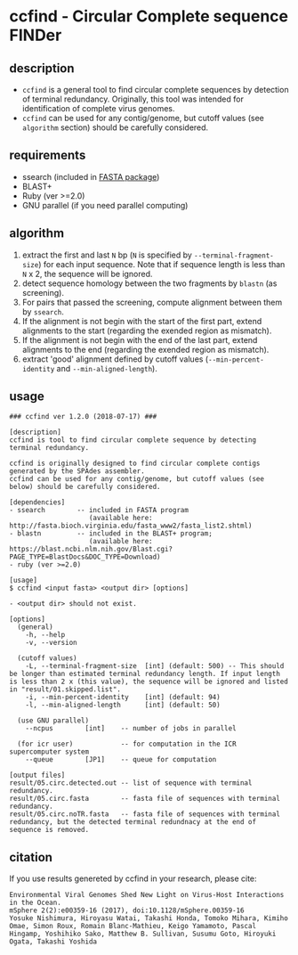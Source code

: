 
# ccfind - Circular Complete sequence FINDer

## description
* `ccfind` is a general tool to find circular complete sequences by detection of terminal redundancy. Originally, this tool was intended for identification of complete virus genomes.
* `ccfind` can be used for any contig/genome, but cutoff values (see `algorithm` section) should be carefully considered.

## requirements
* ssearch (included in [FASTA package](http://fasta.bioch.virginia.edu/fasta_www2/fasta_list2.shtml))
* BLAST+ 
* Ruby (ver >=2.0)
* GNU parallel (if you need parallel computing)

## algorithm
1. extract the first and last `N` bp (`N` is specified by `--terminal-fragment-size`) for each input sequence. Note that if sequence length is less than `N` x 2, the sequence will be ignored.
2. detect sequence homology between the two fragments by `blastn` (as screening).
3. For pairs that passed the screening, compute alignment between them by `ssearch`.
4. If the alignment is not begin with the start of the first part, extend alignments to the start (regarding the exended region as mismatch).
5. If the alignment is not begin with the end of the last part, extend alignments to the end (regarding the exended region as mismatch).
6. extract 'good' alignment defined by cutoff values (`--min-percent-identity` and `--min-aligned-length`).

## usage 
```
### ccfind ver 1.2.0 (2018-07-17) ###

[description]
ccfind is tool to find circular complete sequence by detecting terminal redundancy.

ccfind is originally designed to find circular complete contigs generated by the SPAdes assembler.
ccfind can be used for any contig/genome, but cutoff values (see below) should be carefully considered.

[dependencies]
- ssearch        -- included in FASTA program
                    (available here: http://fasta.bioch.virginia.edu/fasta_www2/fasta_list2.shtml)
- blastn         -- included in the BLAST+ program;
                    (available here: https://blast.ncbi.nlm.nih.gov/Blast.cgi?PAGE_TYPE=BlastDocs&DOC_TYPE=Download)
- ruby (ver >=2.0)

[usage]
$ ccfind <input fasta> <output dir> [options]

- <output dir> should not exist.

[options]
  (general)
    -h, --help
    -v, --version

  (cutoff values)
    -L, --terminal-fragment-size  [int] (default: 500) -- This should be longer than estimated terminal redundancy length. If input length is less than 2 x (this value), the sequence will be ignored and listed in "result/01.skipped.list".
    -i, --min-percent-identity    [int] (default: 94)
    -l, --min-aligned-length      [int] (default: 50)

  (use GNU parallel)
    --ncpus        [int]    -- number of jobs in parallel

  (for icr user)            -- for computation in the ICR supercomputer system
    --queue        [JP1]    -- queue for computation

[output files]
result/05.circ.detected.out -- list of sequence with terminal redundancy.
result/05.circ.fasta        -- fasta file of sequences with terminal redundancy.
result/05.circ.noTR.fasta   -- fasta file of sequences with terminal redundancy, but the detected terminal redundnacy at the end of sequence is removed.
```

## citation
If you use results genereted by ccfind in your research, please cite:
```
Environmental Viral Genomes Shed New Light on Virus-Host Interactions in the Ocean.
mSphere 2(2):e00359-16 (2017), doi:10.1128/mSphere.00359-16
Yosuke Nishimura, Hiroyasu Watai, Takashi Honda, Tomoko Mihara, Kimiho Omae, Simon Roux, Romain Blanc-Mathieu, Keigo Yamamoto, Pascal Hingamp, Yoshihiko Sako, Matthew B. Sullivan, Susumu Goto, Hiroyuki Ogata, Takashi Yoshida
```
